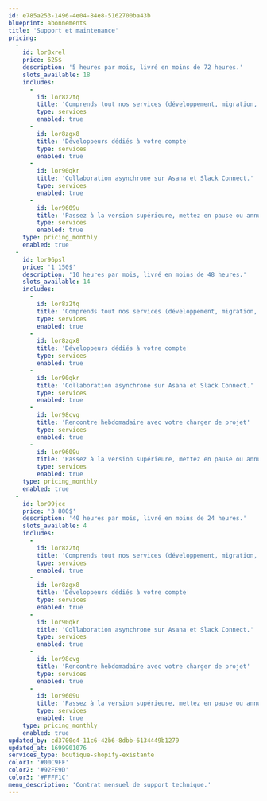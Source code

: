 ```yaml
---
id: e785a253-1496-4e04-84e8-5162700ba43b
blueprint: abonnements
title: 'Support et maintenance'
pricing:
  -
    id: lor8xrel
    price: 625$
    description: '5 heures par mois, livré en moins de 72 heures.'
    slots_available: 18
    includes:
      -
        id: lor8z2tq
        title: 'Comprends tout nos services (développement, migration, optimisation et support)'
        type: services
        enabled: true
      -
        id: lor8zgx8
        title: 'Développeurs dédiés à votre compte'
        type: services
        enabled: true
      -
        id: lor90qkr
        title: 'Collaboration asynchrone sur Asana et Slack Connect.'
        type: services
        enabled: true
      -
        id: lor9609u
        title: 'Passez à la version supérieure, mettez en pause ou annulez à tout moment.'
        type: services
        enabled: true
    type: pricing_monthly
    enabled: true
  -
    id: lor96psl
    price: '1 150$'
    description: '10 heures par mois, livré en moins de 48 heures.'
    slots_available: 14
    includes:
      -
        id: lor8z2tq
        title: 'Comprends tout nos services (développement, migration, optimisation et support)'
        type: services
        enabled: true
      -
        id: lor8zgx8
        title: 'Développeurs dédiés à votre compte'
        type: services
        enabled: true
      -
        id: lor90qkr
        title: 'Collaboration asynchrone sur Asana et Slack Connect.'
        type: services
        enabled: true
      -
        id: lor98cvg
        title: 'Rencontre hebdomadaire avec votre charger de projet'
        type: services
        enabled: true
      -
        id: lor9609u
        title: 'Passez à la version supérieure, mettez en pause ou annulez à tout moment.'
        type: services
        enabled: true
    type: pricing_monthly
    enabled: true
  -
    id: lor99jcc
    price: '3 800$'
    description: '40 heures par mois, livré en moins de 24 heures.'
    slots_available: 4
    includes:
      -
        id: lor8z2tq
        title: 'Comprends tout nos services (développement, migration, optimisation et support)'
        type: services
        enabled: true
      -
        id: lor8zgx8
        title: 'Développeurs dédiés à votre compte'
        type: services
        enabled: true
      -
        id: lor90qkr
        title: 'Collaboration asynchrone sur Asana et Slack Connect.'
        type: services
        enabled: true
      -
        id: lor98cvg
        title: 'Rencontre hebdomadaire avec votre charger de projet'
        type: services
        enabled: true
      -
        id: lor9609u
        title: 'Passez à la version supérieure, mettez en pause ou annulez à tout moment.'
        type: services
        enabled: true
    type: pricing_monthly
    enabled: true
updated_by: cd3700e4-11c6-42b6-8dbb-6134449b1279
updated_at: 1699901076
services_type: boutique-shopify-existante
color1: '#00C9FF'
color2: '#92FE9D'
color3: '#FFFF1C'
menu_description: 'Contrat mensuel de support technique.'
---
```

